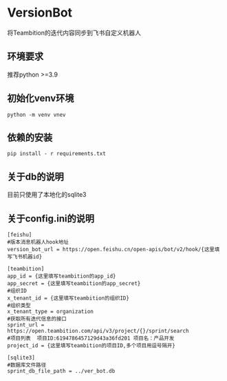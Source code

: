 # VersionBot
 将Teambition的迭代内容同步到飞书自定义机器人
 
## 环境要求
推荐python >=3.9


## 初始化venv环境
```
python -m venv vnev
```

## 依赖的安装
```
pip install - r requirements.txt
```

## 关于db的说明
目前只使用了本地化的sqlite3


## 关于config.ini的说明

```
[feishu]
#版本消息机器人hook地址
version_bot_url = https://open.feishu.cn/open-apis/bot/v2/hook/{这里填写飞书机器id}

[teambition]
app_id = {这里填写teambition的app_id}
app_secret = {这里填写teambition的app_secret}
#组织ID
x_tenant_id = {这里填写teambition的组织ID}
#组织类型
x_tenant_type = organization
#获取所有迭代信息的接口
sprint_url = https://open.teambition.com/api/v3/project/{}/sprint/search
#项目列表  项目ID:6194786457129d43a36fd201 项目名：产品开发
project_id = {这里填写teambition的项目ID,多个项目用逗号隔开}

[sqlite3]
#数据库文件路径
sprint_db_file_path = ../ver_bot.db
```
